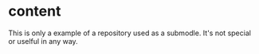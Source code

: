# content

This is only a example of a repository used as a submodle. It's not special or uselful in any way.
